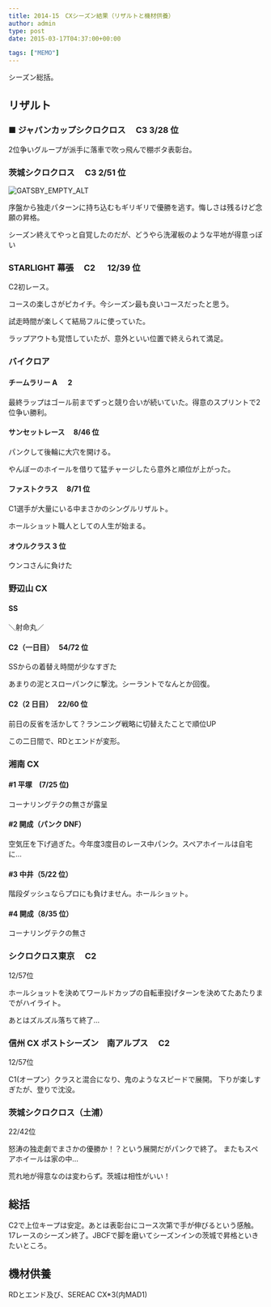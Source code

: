 ```yaml
---
title: 2014-15　CXシーズン結果（リザルトと機材供養）
author: admin
type: post
date: 2015-03-17T04:37:00+00:00

tags: ["MEMO"]
---
```


シーズン総括。

## リザルト

### ■ ジャパンカップシクロクロス　 C3 3/28 位

2位争いグループが派手に落車で吹っ飛んで棚ボタ表彰台。

### 茨城シクロクロス　 C3 2/51 位

![GATSBY_EMPTY_ALT](10710944_878410528837275_6140464750840464997_n.jpg)

序盤から独走パターンに持ち込むもギリギリで優勝を逃す。悔しさは残るけど念願の昇格。

シーズン終えてやっと自覚したのだが、どうやら洗濯板のような平地が得意っぽい

### STARLIGHT 幕張　 C2 　 12/39 位

C2初レース。

コースの楽しさがピカイチ。今シーズン最も良いコースだったと思う。

試走時間が楽しくて結局フルに使っていた。

ラップアウトも覚悟していたが、意外といい位置で終えられて満足。

### バイクロア

#### チームラリー A 　 2

最終ラップはゴール前までずっと競り合いが続いていた。得意のスプリントで2位争い勝利。

#### サンセットレース　 8/46 位

パンクして後輪に大穴を開ける。

やんぼーのホイールを借りて猛チャージしたら意外と順位が上がった。

#### ファストクラス　 8/71 位

C1選手が大量にいる中まさかのシングルリザルト。

ホールショット職人としての人生が始まる。

#### オウルクラス 3 位

ウンコさんに負けた

### 野辺山 CX

#### SS

＼射命丸／

#### C2（一日目）　 54/72 位

SSからの着替え時間が少なすぎた

あまりの泥とスローパンクに撃沈。シーラントでなんとか回復。

#### C2（2 日目）　 22/60 位

前日の反省を活かして？ランニング戦略に切替えたことで順位UP

この二日間で、RDとエンドが変形。

### 湘南 CX

#### #1 平塚　(7/25 位)

コーナリングテクの無さが露呈

#### #2 開成（パンク DNF）

空気圧を下げ過ぎた。今年度3度目のレース中パンク。スペアホイールは自宅に…

#### #3 中井（5/22 位）

階段ダッシュならプロにも負けません。ホールショット。

#### #4 開成（8/35 位）

コーナリングテクの無さ

### シクロクロス東京　 C2

12/57位

ホールショットを決めてワールドカップの自転車投げターンを決めてたあたりまでがハイライト。

あとはズルズル落ちて終了…

### 信州 CX ポストシーズン　南アルプス　 C2

12/57位

C1(オープン）クラスと混合になり、鬼のようなスピードで展開。
下りが楽しすぎたが、登りで沈没。

### 茨城シクロクロス（土浦）

22/42位

怒涛の独走劇でまさかの優勝か！？という展開だがパンクで終了。
またもスペアホイールは家の中…

荒れ地が得意なのは変わらず。茨城は相性がいい！

## 総括

C2で上位キープは安定。あとは表彰台にコース次第で手が伸びるという感触。
17レースのシーズン終了。JBCFで脚を磨いてシーズンインの茨城で昇格といきたいところ。

## 機材供養

RDとエンド及び、SEREAC CX\*3(内MAD1)
